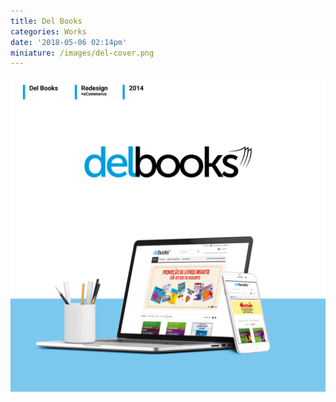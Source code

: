 ```yaml
---
title: Del Books
categories: Works
date: '2018-05-06 02:14pm'
miniature: /images/del-cover.png
---
```

![](/images/delbooks-case.png)
